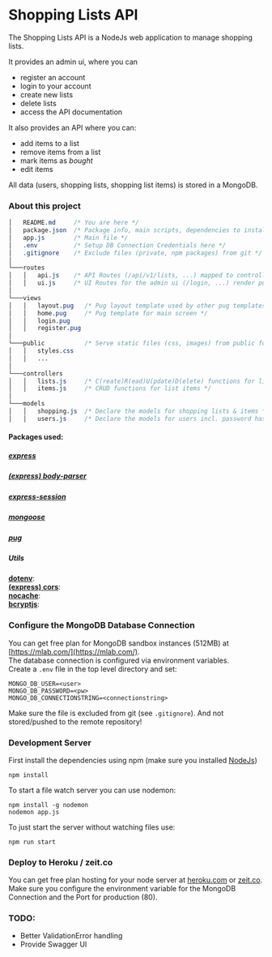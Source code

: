 # Shopping Lists API

The Shopping Lists API is a NodeJs web application to manage shopping lists.  

It provides an admin ui, where you can
- register an account
- login to your account
- create new lists
- delete lists
- access the API documentation

It also provides an API where you can:  
- add items to a list
- remove items from a list
- mark items as *bought*
- edit items

All data (users, shopping lists, shopping list items) is stored in a MongoDB.

### About this project

```css
│   README.md     /* You are here */
│   package.json  /* Package info, main scripts, dependencies to install */
│   app.js        /* Main file */
│   .env          /* Setup DB Connection Credentials here */
│   .gitignore    /* Exclude files (private, npm packages) from git */
│
└───routes
│   │   api.js    /* API Routes (/api/v1/lists, ...) mapped to controller functions */
│   │   ui.js     /* UI Routes for the admin ui (/login, ...) render pug views */
│
└───views
│   │   layout.pug   /* Pug layout template used by other pug templates */
│   │   home.pug     /* Pug template for main screen */
│   │   login.pug
│   │   register.pug
│
└───public           /* Serve static files (css, images) from public foler, to use in pug templates */
│   │   styles.css
│   │   ...
│
└───controllers     
│   │   lists.js     /* C(reate)R(ead)U(pdate)D(elete) functions for lists */
│   │   items.js     /* CRUD functions for list items */
│
└───models
│   │   shopping.js  /* Declare the models for shopping lists & items */
│   │   users.js     /* Declare the models for users incl. password hashing */

```

#### Packages used:

##### [express](https://github.com/expressjs/express/)

##### [(express) body-parser](https://github.com/expressjs/body-parser)

##### [express-session](https://github.com/expressjs/session)

##### [mongoose](https://github.com/Automattic/mongoose/)

##### [pug](https://github.com/pugjs/pug)

##### Utils
**[dotenv](https://github.com/motdotla/dotenv)**:  
**[(express) cors](https://github.com/expressjs/cors)**:  
**[nocache](https://github.com/helmetjs/nocache)**:  
**[bcryptjs](https://github.com/dcodeIO/bcrypt.js)**:  

### Configure the MongoDB Database Connection

You can get free plan for MongoDB sandbox instances (512MB) at [https://mlab.com/](https://mlab.com/).   
The database connection is configured via environment variables.    
Create a `.env` file in the top level directory and set:  
```
MONGO_DB_USER=<user>
MONGO_DB_PASSWORD=<pw>
MONGO_DB_CONNECTIONSTRING=<connectionstring>
```
Make sure the file is excluded from git (see `.gitignore`). And not stored/pushed to the remote repository!

### Development Server

First install the dependencies using npm (make sure you installed [NodeJs](https://nodejs.org/en/))
```
npm install
```

To start a file watch server you can use nodemon:
```
npm install -g nodemon
nodemon app.js
```

To just start the server without watching files use:
```
npm run start
```

### Deploy to Heroku / zeit.co

You can get free plan hosting for your node server at [heroku.com](https://www.heroku.com/) or [zeit.co](https://zeit.co).
Make sure you configure the environment variable for the MongoDB Connection and the Port for production (80).

### TODO:
- Better ValidationError handling
- Provide Swagger UI